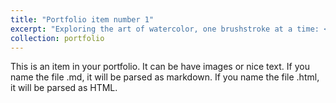 ```yaml
---
title: "Portfolio item number 1"
excerpt: "Exploring the art of watercolor, one brushstroke at a time: <br/><img src='/images/wedd.png'>"
collection: portfolio
---
```


This is an item in your portfolio. It can be have images or nice text. If you name the file .md, it will be parsed as markdown. If you name the file .html, it will be parsed as HTML. 
